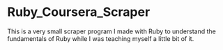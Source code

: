 # Ruby_Coursera_Scraper
This is a very small scraper program I made with Ruby to understand the fundamentals of Ruby while I was teaching myself a little bit of it.
